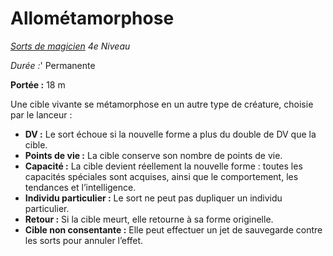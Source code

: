 # Allométamorphose


*[Sorts de magicien](../Sorts_de_magicien.md) 4e Niveau*

*Durée :*' Permanente

**Portée :** 18 m

Une cible vivante se métamorphose en un autre type de créature, choisie
par le lanceur :

  - **DV :** Le sort échoue si la nouvelle forme a plus du double de DV
    que la cible.
  - **Points de vie :** La cible conserve son nombre de points de vie.
  - **Capacité :** La cible devient réellement la nouvelle forme :
    toutes les capacités spéciales sont acquises, ainsi que le
    comportement, les tendances et l’intelligence.
  - **Individu particulier :** Le sort ne peut pas dupliquer un individu
    particulier.
  - **Retour :** Si la cible meurt, elle retourne à sa forme originelle.
  - **Cible non consentante :** Elle peut effectuer un jet de sauvegarde
    contre les sorts pour annuler l’effet.